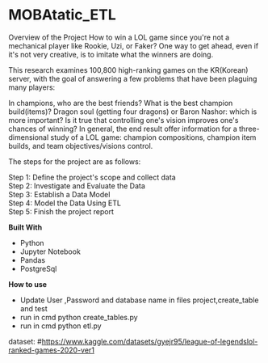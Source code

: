 # MOBAtatic_ETL
Overview of the Project How to win a LOL game since you're not a mechanical player like Rookie, Uzi, or Faker? One way to get ahead, even if it's not very creative, is to imitate what the winners are doing.

This research examines 100,800 high-ranking games on the KR(Korean) server, with the goal of answering a few problems that have been plaguing many players:

In champions, who are the best friends?
What is the best champion build(items)?
Dragon soul (getting four dragons) or Baron Nashor: which is more important?
Is it true that controlling one's vision improves one's chances of winning?
In general, the end result offer information for a three-dimensional study of a LOL game: champion compositions, champion item builds, and team objectives/visions control.

The steps for the project are as follows:

Step 1: Define the project's scope and collect data <br>
Step 2: Investigate and Evaluate the Data <br>
Step 3: Establish a Data Model <br>
Step 4: Model the Data Using ETL <br>
Step 5: Finish the project report <br>

<b> Built With </b>

- Python
- Jupyter Notebook
- Pandas
- PostgreSql
  
 <b> How to use </b>
- Update User ,Password and database name in files project,create_table and test
- run in cmd python create_tables.py
- run in cmd python etl.py

dataset: #https://www.kaggle.com/datasets/gyejr95/league-of-legendslol-ranked-games-2020-ver1
